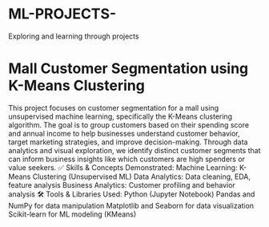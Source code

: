 # ML-PROJECTS-
Exploring and learning through projects 
# Mall Customer Segmentation using K-Means Clustering
This project focuses on customer segmentation for a mall using unsupervised machine learning, specifically the K-Means clustering algorithm. The goal is to group customers based on their spending score and annual income to help businesses understand customer behavior, target marketing strategies, and improve decision-making.
Through data analytics and visual exploration, we identify distinct customer segments that can inform business insights like which customers are high spenders or value seekers.
✅ Skills & Concepts Demonstrated:
Machine Learning: K-Means Clustering (Unsupervised ML)
Data Analytics: Data cleaning, EDA, feature analysis
Business Analytics: Customer profiling and behavior analysis
🛠️ Tools & Libraries Used:
Python (Jupyter Notebook)
Pandas and NumPy for data manipulation
Matplotlib and Seaborn for data visualization
Scikit-learn for ML modeling (KMeans)

